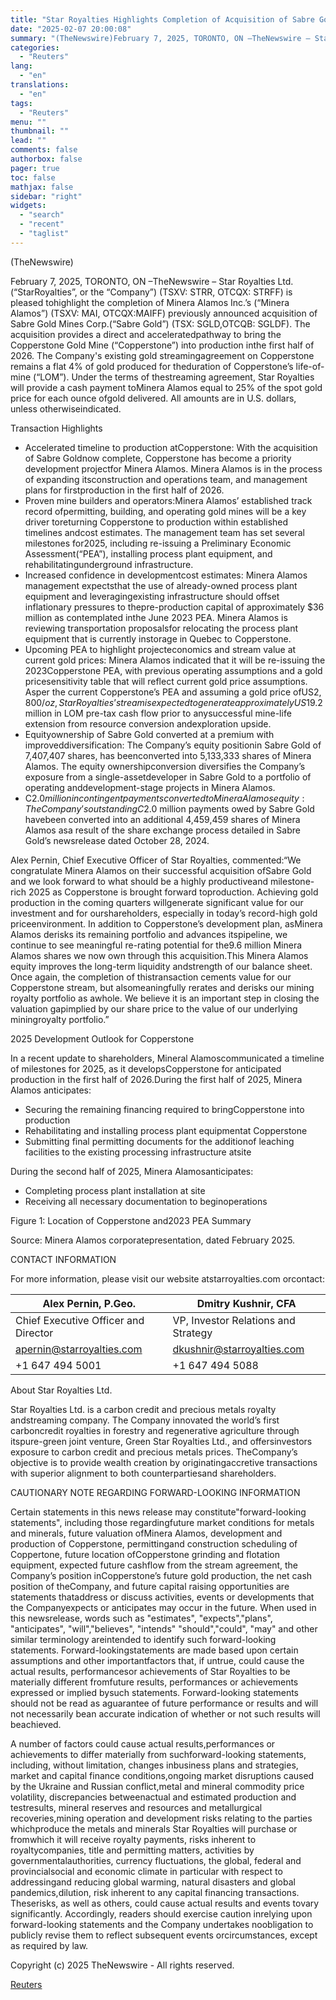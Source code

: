 ```yaml
---
title: "Star Royalties Highlights Completion of Acquisition of Sabre Gold by Minera Alamos"
date: "2025-02-07 20:00:08"
summary: "(TheNewswire)February 7, 2025, TORONTO, ON –TheNewswire – Star Royalties Ltd. (“StarRoyalties”, or the “Company”) (TSXV: STRR, OTCQX: STRFF) is pleased tohighlight the completion of Minera Alamos Inc.’s (“Minera Alamos”) (TSXV: MAI, OTCQX:MAIFF) previously announced acquisition of Sabre Gold Mines Corp.(“Sabre Gold”) (TSX: SGLD,OTCQB: SGLDF). The acquisition provides a direct and..."
categories:
  - "Reuters"
lang:
  - "en"
translations:
  - "en"
tags:
  - "Reuters"
menu: ""
thumbnail: ""
lead: ""
comments: false
authorbox: false
pager: true
toc: false
mathjax: false
sidebar: "right"
widgets:
  - "search"
  - "recent"
  - "taglist"
---
```


(TheNewswire)




February 7, 2025, TORONTO, ON –TheNewswire – Star Royalties Ltd. (“StarRoyalties”, or the “Company”) (TSXV: STRR, OTCQX: STRFF) is pleased tohighlight the completion of Minera Alamos Inc.’s (“Minera Alamos”) (TSXV: MAI, OTCQX:MAIFF) previously announced acquisition of Sabre Gold Mines Corp.(“Sabre Gold”) (TSX: SGLD,OTCQB: SGLDF). The acquisition provides a direct and acceleratedpathway to bring the Copperstone Gold Mine (“Copperstone”) into production inthe first half of 2026. The Company's existing gold streamingagreement on Copperstone remains a flat 4% of gold produced for theduration of Copperstone’s life-of-mine (“LOM”). Under the terms of thestreaming agreement, Star Royalties will provide a cash payment toMinera Alamos equal to 25% of the spot gold price for each ounce ofgold delivered. All amounts are in U.S. dollars, unless otherwiseindicated.

Transaction Highlights

* Accelerated timeline to production atCopperstone: With the acquisition of Sabre Goldnow complete, Copperstone has become a priority development projectfor Minera Alamos. Minera Alamos is in the process of expanding itsconstruction and operations team, and management plans for firstproduction in the first half of 2026.
* Proven mine builders and operators:Minera Alamos’ established track record ofpermitting, building, and operating gold mines will be a key driver toreturning Copperstone to production within established timelines andcost estimates. The management team has set several milestones for2025, including re-issuing a Preliminary Economic Assessment(“PEA”), installing process plant equipment, and rehabilitatingunderground infrastructure.
* Increased confidence in developmentcost estimates: Minera Alamos management expectsthat the use of already-owned process plant equipment and leveragingexisting infrastructure should offset inflationary pressures to thepre-production capital of approximately $36 million as contemplated inthe June 2023 PEA. Minera Alamos is reviewing transportation proposalsfor relocating the process plant equipment that is currently instorage in Quebec to Copperstone.
* Upcoming PEA to highlight projecteconomics and stream value at current gold prices: Minera Alamos indicated that it will be re-issuing the 2023Copperstone PEA, with previous operating assumptions and a gold pricesensitivity table that will reflect current gold price assumptions. Asper the current Copperstone’s PEA and assuming a gold price ofUS$2,800/oz, Star Royalties’ stream is expected to generateapproximately US$19.2 million in LOM pre-tax cash flow prior to anysuccessful mine-life extension from resource conversion andexploration upside.
* Equityownership of Sabre Gold converted at a premium with improveddiversification: The Company’s equity positionin Sabre Gold of 7,407,407 shares, has beenconverted into 5,133,333 shares of Minera Alamos. The equity ownershipconversion diversifies the Company’s exposure from a single-assetdeveloper in Sabre Gold to a portfolio of operating anddevelopment-stage projects in Minera Alamos.
* C$2.0 million in contingent paymentsconverted to Minera Alamos equity: TheCompany’s outstanding C$2.0 million payments owed by Sabre Gold havebeen converted into an additional 4,459,459 shares of Minera Alamos asa result of the share exchange process detailed in Sabre Gold’s newsrelease dated October 28, 2024.

Alex Pernin, Chief Executive Officer of Star Royalties, commented:“We congratulate Minera Alamos on their successful acquisition ofSabre Gold and we look forward to what should be a highly productiveand milestone-rich 2025 as Copperstone is brought forward toproduction. Achieving gold production in the coming quarters willgenerate significant value for our investment and for ourshareholders, especially in today’s record-high gold priceenvironment. In addition to Copperstone’s development plan, asMinera Alamos derisks its remaining portfolio and advances itspipeline, we continue to see meaningful re-rating potential for the9.6 million Minera Alamos shares we now own through this acquisition.This Minera Alamos equity improves the long-term liquidity andstrength of our balance sheet. Once again, the completion of thistransaction cements value for our Copperstone stream, but alsomeaningfully rerates and derisks our mining royalty portfolio as awhole. We believe it is an important step in closing the valuation gapimplied by our share price to the value of our underlying miningroyalty portfolio.”

2025 Development Outlook for Copperstone

In a recent update to shareholders, Mineral Alamoscommunicated a timeline of milestones for 2025, as it developsCopperstone for anticipated production in the first half of 2026.During the first half of 2025, Minera Alamos anticipates:

* Securing the remaining financing required to bringCopperstone into production
* Rehabilitating and installing process plant equipmentat Copperstone
* Submitting final permitting documents for the additionof leaching facilities to the existing processing infrastructure atsite

During the second half of 2025, Minera Alamosanticipates:

* Completing process plant installation at site
* Receiving all necessary documentation to beginoperations

Figure 1: Location of Copperstone and2023 PEA Summary

Source: Minera Alamos corporatepresentation, dated February 2025.

CONTACT INFORMATION

For more information, please visit our website atstarroyalties.com orcontact:

| Alex Pernin, P.Geo. | Dmitry Kushnir, CFA |
| --- | --- |
| Chief Executive Officer and Director | VP, Investor Relations and Strategy |
| apernin@starroyalties.com | dkushnir@starroyalties.com |
| +1 647 494 5001 | +1 647 494 5088 |

About Star Royalties Ltd.

Star Royalties Ltd. is a carbon credit and precious metals royalty andstreaming company. The Company innovated the world’s first carboncredit royalties in forestry and regenerative agriculture through itspure-green joint venture, Green Star Royalties Ltd., and offersinvestors exposure to carbon credit and precious metals prices. TheCompany’s objective is to provide wealth creation by originatingaccretive transactions with superior alignment to both counterpartiesand shareholders.

CAUTIONARY NOTE REGARDING FORWARD-LOOKING INFORMATION

Certain statements in this news release may constitute"forward-looking statements", including those regardingfuture market conditions for metals and minerals, future valuation ofMinera Alamos, development and production of Copperstone, permittingand construction scheduling of Coppertone, future location ofCopperstone grinding and flotation equipment, expected future cashflow from the stream agreement, the Company’s position inCopperstone’s future gold production, the net cash position of theCompany, and future capital raising opportunities are statements thataddress or discuss activities, events or developments that the Companyexpects or anticipates may occur in the future. When used in this newsrelease, words such as "estimates", "expects","plans", "anticipates", "will","believes", "intends" "should","could", "may" and other similar terminology areintended to identify such forward-looking statements. Forward-lookingstatements are made based upon certain assumptions and other importantfactors that, if untrue, could cause the actual results, performancesor achievements of Star Royalties to be materially different fromfuture results, performances or achievements expressed or implied bysuch statements. Forward-looking statements should not be read as aguarantee of future performance or results and will not necessarily bean accurate indication of whether or not such results will beachieved.

A number of factors could cause actual results,performances or achievements to differ materially from suchforward-looking statements, including, without limitation, changes inbusiness plans and strategies, market and capital finance conditions,ongoing market disruptions caused by the Ukraine and Russian conflict,metal and mineral commodity price volatility, discrepancies betweenactual and estimated production and testresults, mineral reserves and resources and metallurgical recoveries,mining operation and development risks relating to the parties whichproduce the metals and minerals Star Royalties will purchase or fromwhich it will receive royalty payments, risks inherent to royaltycompanies, title and permitting matters, activities by governmentalauthorities, currency fluctuations, the global, federal and provincialsocial and economic climate in particular with respect to addressingand reducing global warming, natural disasters and global pandemics,dilution, risk inherent to any capital financing transactions. Theserisks, as well as others, could cause actual results and events tovary significantly. Accordingly, readers should exercise caution inrelying upon forward-looking statements and the Company undertakes noobligation to publicly revise them to reflect subsequent events orcircumstances, except as required by law.

Copyright (c) 2025 TheNewswire - All rights reserved.

[Reuters](https://www.tradingview.com/news/reuters.com,2025-02-07:newsml_Tnw439497:0-star-royalties-highlights-completion-of-acquisition-of-sabre-gold-by-minera-alamos/)
